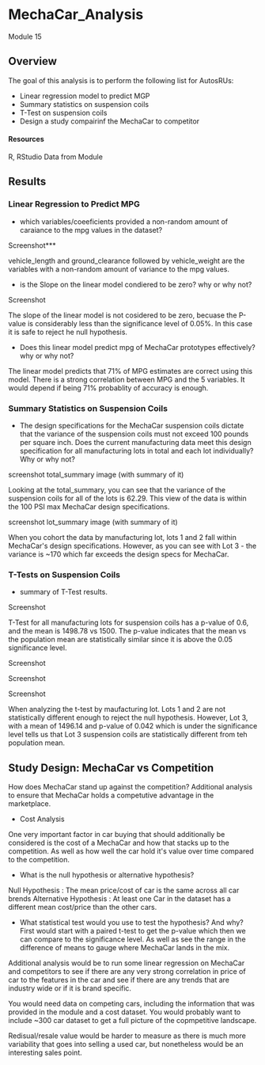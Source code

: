 # MechaCar_Analysis
Module 15

## Overview
The goal of this analysis is to perform the following list for AutosRUs:
- Linear regression model to predict MGP
- Summary statistics on suspension coils
- T-Test on suspension coils
- Design a study compairinf the MechaCar to competitor

#### Resources
R, RStudio
Data from Module


## Results
### Linear Regression to Predict MPG

- which variables/coeeficients provided a non-random amount of caraiance to the mpg values in the dataset?

Screenshot***

vehicle_length and ground_clearance followed by vehicle_weight are the variables with a non-random amount of variance to the mpg values. 

- is the Slope on the linear model condiered to be zero? why or why not?

Screenshot

The slope of the linear model is not cosidered to be zero, becuase the P-value is considerably less than the significance level of 0.05%. In this case it is safe to reject he null hypothesis.

- Does this linear model predict mpg of MechaCar prototypes effectively? why or why not?

The linear model predicts that 71% of MPG estimates are correct using this model. There is a strong correlation between MPG and the 5 variables. It would depend if being 71% probablity of accuracy is enough. 


### Summary Statistics on Suspension Coils

- The design specifications for the MechaCar suspension coils dictate that the variance of the suspension coils must not exceed 100 pounds per square inch. Does the current manufacturing data meet this design specification for all manufacturing lots in total and each lot individually? Why or why not?

screenshot total_summary image (with summary of it)

Looking at the total_summary, you can see that the variance of the suspension coils for all of the lots is 62.29. This view of the data is within the 100 PSI max MechaCar design specifications. 

screenshot lot_summary image (with summary of it)

When you cohort the data by manufacturing lot, lots 1 and 2 fall within MechaCar's design specifications. However, as you can see with Lot 3 - the variance is ~170 which far exceeds the design specs for MechaCar.


### T-Tests on Suspension Coils

- summary of T-Test results.

Screenshot

T-Test for all manufacturing lots for suspension coils has a p-value of 0.6, and the mean is 1498.78 vs 1500. The p-value indicates that the mean vs the population mean are statistically similar since it is above the 0.05 significance level.

Screenshot

Screenshot

Screenshot

When analyzing the t-test by maufacturing lot. Lots 1 and 2 are not statistically different enough to reject the null hypothesis. However, Lot 3, with a mean of 1496.14 and p-value of 0.042 which is under the significance level tells us that Lot 3 suspension coils are statistically different from teh population mean.


## Study Design: MechaCar vs Competition

How does MechaCar stand up against the competition? Additional analysis to ensure that MechaCar holds a competutive advantage in the marketplace.

- Cost Analysis

One very important factor in car buying that should additionally be considered is the cost of a MechaCar and how that stacks up to the competition. As well as how well the car hold it's value over time compared to the competition.

- What is the null hypothesis or alternative hypothesis?

Null Hypothesis : The mean price/cost of car is the same across all car brends
Alternative Hypothesis : At least one Car in the dataset has a different mean cost/price than the other cars.

- What statistical test would you use to test the hypothesis? And why?
First would start with a paired t-test to get the p-value which then we can compare to the significance level. As well as see the range in the difference of means to gauge where MechaCar lands in the mix.

Additional analysis would be to run some linear regression on MechaCar and competitors to see if there are any very strong correlation in price of car to the features in the car and see if there are any trends that are industry wide or if it is brand specific.

You would need data on competing cars, including the information that was provided in the module and a cost dataset. You would probably want to include ~300 car dataset to get a full picture of the copmpetitive landscape.

Redisual/resale value would be harder to measure as there is much more variability that goes into selling a used car, but nonetheless would be an interesting sales point.


